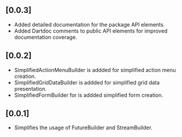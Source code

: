 ## [0.0.3]

* Added detailed documentation for the package API elements.
* Added Dartdoc comments to public API elements for improved documentation coverage.

## [0.0.2]

* SimplifiedActionMenuBuilder is addded for simplified action menu creation.
* SimplifiedGridDataBuilder is addded for simplified grid data presentation.
* SimplifiedFormBuilder for is addded simplified form creation.

## [0.0.1]

* Simplifies the usage of FutureBuilder and StreamBuilder.

